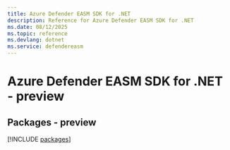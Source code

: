 ```yaml
---
title: Azure Defender EASM SDK for .NET
description: Reference for Azure Defender EASM SDK for .NET
ms.date: 08/12/2025
ms.topic: reference
ms.devlang: dotnet
ms.service: defendereasm
---
```

# Azure Defender EASM SDK for .NET - preview
## Packages - preview
[!INCLUDE [packages](defender-easm-index.md)]